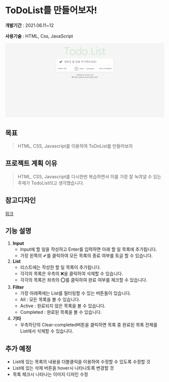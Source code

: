 # ToDoList를 만들어보자!

**개발기간** : 2021.06.11~12

**사용기술** : HTML, Css, JavaScript

<img src="img/main.jpg">



## 목표

> HTML, CSS, Javascript를 이용하여 ToDoList를 만들어보자

## 프로젝트 계획 이유

> HTML, CSS, Javascript를 다시한번 복습하면서 이를 가장 잘 녹여낼 수 있는 주제가 TodoList라고 생각했습니다.

## 참고디자인

[링크](https://todomvc.com/examples/vanillajs/)

## 기능 설명

1. **Input**
   - Input에 할 일을 작성하고 Enter를 입력하면 아래 할 일 목록에 추가됩니다.
   - 가장 왼쪽의 ✔를 클릭하여 모든 목록의 종료 여부를 토글 할 수 있습니다.
2. **List**
   - 리스트에는 작성한 할 일 목록이 추가됩니다.
   - 각각의 목록은 우측의 ❌을 클릭하여 삭제할 수 있습니다.
   - 각각의 목록은 좌측의 ⭕를 클릭하여 완료 여부를 체크할 수 있습니다.
3. **Filter**
   - 가장 아래쪽에는 List를 필터링할 수 있는 버튼들이 있습니다.
   - All : 모든 목록을 볼 수 있습니다.
   - Active : 완료되지 않은 목록을 볼 수 있습니다.
   - Completed : 완료된 목록을 볼 수 있습니다.
4. **기타**
   - 우측하단의 Clear-completed버튼을 클릭하면 목록 중 완료된 목록 전체를 List에서 삭제할 수 있습니다.

## 추가 예정

- List에 있는 목록의 내용을 더블클릭을 이용하여 수정할 수 있도록 수정할 것
- List에 있는 삭제 버튼을 hover시 나타나토록 변경할 것
- 목록 체크시 나타나는 이미지 디자인 수정